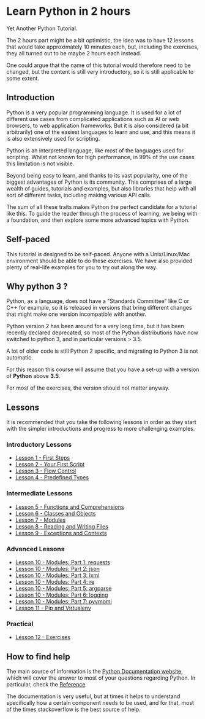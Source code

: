 # Learn Python in 2 hours #

Yet Another Python Tutorial.

The 2 hours part might be a bit optimistic, the idea was to have 12 lessons that would take approximately 10 minutes each, but, including the exercises, they all turned out to be maybe 2 hours each instead.

One could argue that the name of this tutorial would therefore need to be changed, but the content is still very introductory, so it is still applicable to some extent.



## Introduction ##

Python is a very popular programming language. It is used for a lot of different use cases from complicated applications such as AI or web browsers, to web application frameworks. But it is also considered (a bit arbitrarily) one of the easiest languages to learn and use, and this means it is also extensively used for scripting.

Python is an interpreted language, like most of the languages used for scripting. Whilst not known for high performance, in 99% of the use cases this limitation is not visible.

Beyond being easy to learn, and thanks to its vast popularity, one of the biggest advantages of Python is its community. This comprises of a large wealth of guides, tutorials and examples, but also libraries that help with all sort of different tasks, including making various API calls.

The sum of all these traits makes Python the perfect candidate for a tutorial like this. To guide the reader through the process of learning, we being with a foundation, and then explore some more advanced topics with Python.

## Self-paced ##

This tutorial is designed to be self-paced. Anyone with a Unix/Linux/Mac environment should be able to do these exercises. We have also provided plenty of real-life examples for you to try out along the way.

## Why python 3 ? ##

Python, as a language, does not have a "Standards Committee" like C or C++ for example, so it is released in versions that bring different changes that might make one version incompatible with another.

Python version 2 has been around for a very long time, but it has been recently declared deprecated, so most of the Python distributions have now switched to python 3, and in particular versions > 3.5.

A lot of older code is still Python 2 specific, and migrating to Python 3 is not automatic.

For this reason this course will assume that you have a set-up with a version of **Python** above **3.5**.

For most of the exercises, the version should not matter anyway.

## Lessons ###

It is recommended that you take the following lessons in order as they start with the simpler introductions and progress to more challenging examples.

### Introductory Lessons ###

- [Lesson 1 - First Steps](./lessons/FirstSteps.md)
- [Lesson 2 - Your First Script](./lessons/YourFirstScript.md)
- [Lesson 3 - Flow Control](./lessons/FlowControl.md)
- [Lesson 4 - Predefined Types](./lessons/Types.md)

### Intermediate Lessons ###

- [Lesson 5 - Functions and Comprehensions](./lessons/FunctionsAndComprehensions.md)
- [Lesson 6 - Classes and Objects](./lessons/Classes.md)
- [Lesson 7 - Modules](./lessons/Modules.md)
- [Lesson 8 - Reading and Writing Files](./lessons/Files.md)
- [Lesson 9 - Exceptions and Contexts](./lessons/Exceptions.md)

### Advanced Lessons ###

- [Lesson 10 - Modules: Part 1: requests](./lessons/Requests.md)
- [Lesson 10 - Modules: Part 2: json](./lessons/Json.md)
- [Lesson 10 - Modules: Part 3: lxml](./lessons/Lxml.md)
- [Lesson 10 - Modules: Part 4: re](./lessons/RE.md)
- [Lesson 10 - Modules: Part 5: argparse](./lessons/Argparse.md)
- [Lesson 10 - Modules: Part 6: logging](./lessons/Logging.md)
- [Lesson 10 - Modules: Part 7: pyvmomi](./lessons/pyvmomi.md)
- [Lesson 11 - Pip and Virtualenv](./lessons/Virtualenv.md)

### Practical ###

- [Lesson 12 - Exercises](./lessons/Exercises.md)

## How to find help ##

The main source of information is the [Python Documentation website](https://www.python.org/doc/), which will cover the answer to most of your questions regarding Python. In particular, check the [Reference](https://docs.python.org/3/contents.html)

The documentation is very useful, but at times it helps to understand specifically how a certain component needs to be used, and for that, most of the times stackoverflow is the best source of help.
